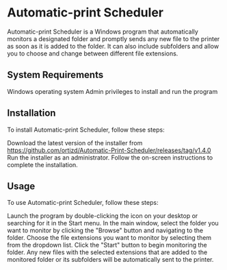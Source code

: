 # Automatic-print Scheduler
Automatic-print Scheduler is a Windows program that automatically monitors a designated folder and promptly sends any new file to the printer as soon as it is added to the folder. It can also include subfolders and allow you to choose and change between different file extensions.

## System Requirements
Windows operating system
Admin privileges to install and run the program

## Installation
To install Automatic-print Scheduler, follow these steps:

Download the latest version of the installer from https://github.com/ortizd/Automatic-Print-Scheduler/releases/tag/v1.4.0
Run the installer as an administrator.
Follow the on-screen instructions to complete the installation.

## Usage
To use Automatic-print Scheduler, follow these steps:

Launch the program by double-clicking the icon on your desktop or searching for it in the Start menu.
In the main window, select the folder you want to monitor by clicking the "Browse" button and navigating to the folder.
Choose the file extensions you want to monitor by selecting them from the dropdown list.
Click the "Start" button to begin monitoring the folder.
Any new files with the selected extensions that are added to the monitored folder or its subfolders will be automatically sent to the printer.
